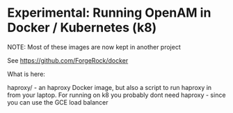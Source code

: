 # Experimental: Running OpenAM in Docker / Kubernetes (k8)

NOTE: Most of these images are now kept in another project

See https://github.com/ForgeRock/docker 



What is here:

haproxy/ - an haproxy Docker image, but also a script to run haproxy in from your laptop.
   For running on k8 you probably dont need haproxy - since you can use the GCE load balancer

